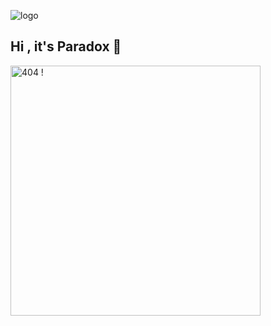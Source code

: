 ![logo]()

## Hi , it's Paradox 👋

<!--
**Mr-Paradoxc/Mr-Paradoxc** is a ✨ _special_ ✨ repository because its `README.md` (this file) appears on your GitHub profile.

Here are some ideas to get you started:

- 🔭 I’m currently working on ...
- 🌱 I’m currently learning ...
- 👯 I’m looking to collaborate on ...
- 🤔 I’m looking for help with ...
- 💬 Ask me about ...
- 📫 How to reach me: ...
- 😄 Pronouns: ...
- ⚡ Fun fact: ...
-->
<img align="center" alt=" 404 ! " width="400" src="https://external-content.duckduckgo.com/iu/?u=https%3A%2F%2Fgifdb.com%2Fimages%2Fhigh%2Fcartoon-character-louise-belcher-coding-is-fun-ctmkcciuc1gyxos2.gif&f=1&nofb=1&ipt=7b398eafbae50c8f2279328352f5b0c29a75e3c491567bbeb6ad48c6e04c13de&ipo=images">
